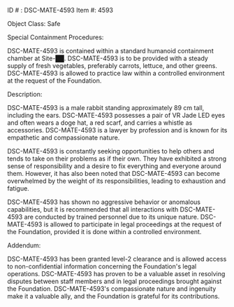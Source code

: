 ID # : DSC-MATE-4593
Item #: 4593

Object Class: Safe

Special Containment Procedures:

DSC-MATE-4593 is contained within a standard humanoid containment chamber at Site-██. DSC-MATE-4593 is to be provided with a steady supply of fresh vegetables, preferably carrots, lettuce, and other greens. DSC-MATE-4593 is allowed to practice law within a controlled environment at the request of the Foundation.

Description:

DSC-MATE-4593 is a male rabbit standing approximately 89 cm tall, including the ears. DSC-MATE-4593 possesses a pair of VR Jade LED eyes and often wears a doge hat, a red scarf, and carries a whistle as accessories. DSC-MATE-4593 is a lawyer by profession and is known for its empathetic and compassionate nature.

DSC-MATE-4593 is constantly seeking opportunities to help others and tends to take on their problems as if their own. They have exhibited a strong sense of responsibility and a desire to fix everything and everyone around them. However, it has also been noted that DSC-MATE-4593 can become overwhelmed by the weight of its responsibilities, leading to exhaustion and fatigue.

DSC-MATE-4593 has shown no aggressive behavior or anomalous capabilities, but it is recommended that all interactions with DSC-MATE-4593 are conducted by trained personnel due to its unique nature. DSC-MATE-4593 is allowed to participate in legal proceedings at the request of the Foundation, provided it is done within a controlled environment.

Addendum:

DSC-MATE-4593 has been granted level-2 clearance and is allowed access to non-confidential information concerning the Foundation's legal operations. DSC-MATE-4593 has proven to be a valuable asset in resolving disputes between staff members and in legal proceedings brought against the Foundation. DSC-MATE-4593's compassionate nature and ingenuity make it a valuable ally, and the Foundation is grateful for its contributions.